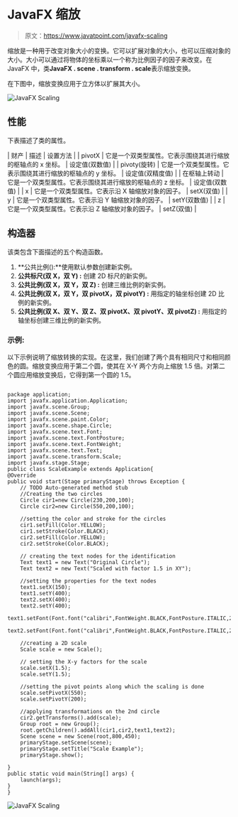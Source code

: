 # JavaFX 缩放

> 原文：<https://www.javatpoint.com/javafx-scaling>

缩放是一种用于改变对象大小的变换。它可以扩展对象的大小，也可以压缩对象的大小。大小可以通过将物体的坐标乘以一个称为比例因子的因子来改变。在 JavaFX 中，类**JavaFX . scene . transform . scale**表示缩放变换。

在下图中，缩放变换应用于立方体以扩展其大小。

![JavaFX Scaling](../img/b00560b4cfef904613a80bc99fac5fbe.png)

## 性能

下表描述了类的属性。

| 财产 | 描述 | 设置方法 |
| pivotX | 它是一个双类型属性。它表示围绕其进行缩放的枢轴点的 x 坐标。 | 设定值(双数值) |
| pivoty(旋转) | 它是一个双类型属性。它表示围绕其进行缩放的枢轴点的 y 坐标。 | 设定值(双精度值) |
| 在枢轴上转动 | 它是一个双类型属性。它表示围绕其进行缩放的枢轴点的 z 坐标。 | 设定值(双数值) |
| x | 它是一个双类型属性。它表示沿 X 轴缩放对象的因子。 | setX(双值) |
| y | 它是一个双类型属性。它表示沿 Y 轴缩放对象的因子。 | setY(双数值) |
| z | 它是一个双类型属性。它表示沿 Z 轴缩放对象的因子。 | setZ(双值) |

## 构造器

该类包含下面描述的五个构造函数。

1.  **公共比例():**使用默认参数创建新实例。
2.  **公共标尺(双 X，双 Y) :** 创建 2D 标尺的新实例。
3.  **公共比例(双 X，双 Y，双 Z) :** 创建三维比例的新实例。
4.  **公共比例(双 X，双 Y，双 pivotX，双 pivotY) :** 用指定的轴坐标创建 2D 比例的新实例。
5.  **公共比例(双 X、双 Y、双 Z、双 pivotX、双 pivotY、双 pivotZ) :** 用指定的轴坐标创建三维比例的新实例。

### 示例:

以下示例说明了缩放转换的实现。在这里，我们创建了两个具有相同尺寸和相同颜色的圆。缩放变换应用于第二个圆，使其在 X-Y 两个方向上缩放 1.5 倍。对第二个圆应用缩放变换后，它得到第一个圆的 1.5。

```

package application;
import javafx.application.Application;
import javafx.scene.Group;
import javafx.scene.Scene;
import javafx.scene.paint.Color;
import javafx.scene.shape.Circle;
import javafx.scene.text.Font;
import javafx.scene.text.FontPosture;
import javafx.scene.text.FontWeight;
import javafx.scene.text.Text;
import javafx.scene.transform.Scale;
import javafx.stage.Stage;
public class ScaleExample extends Application{
@Override
public void start(Stage primaryStage) throws Exception {
	// TODO Auto-generated method stub
	//Creating the two circles 
	Circle cir1=new Circle(230,200,100);
	Circle cir2=new Circle(550,200,100);

	//setting the color and stroke for the circles
	cir1.setFill(Color.YELLOW);
	cir1.setStroke(Color.BLACK);
	cir2.setFill(Color.YELLOW);
	cir2.setStroke(Color.BLACK);

	// creating the text nodes for the identification 
	Text text1 = new Text("Original Circle");
	Text text2 = new Text("Scaled with factor 1.5 in XY");

	//setting the properties for the text nodes
	text1.setX(150);
	text1.setY(400);
	text2.setX(400);
	text2.setY(400);
	text1.setFont(Font.font("calibri",FontWeight.BLACK,FontPosture.ITALIC,20));
	text2.setFont(Font.font("calibri",FontWeight.BLACK,FontPosture.ITALIC,20));

	//creating a 2D scale 
	Scale scale = new Scale();

	// setting the X-y factors for the scale 
	scale.setX(1.5);
	scale.setY(1.5);

	//setting the pivot points along which the scaling is done
	scale.setPivotX(550);
	scale.setPivotY(200);

	//applying transformations on the 2nd circle 
	cir2.getTransforms().add(scale);
	Group root = new Group();
	root.getChildren().addAll(cir1,cir2,text1,text2);
	Scene scene = new Scene(root,800,450);
	primaryStage.setScene(scene);
	primaryStage.setTitle("Scale Example");
	primaryStage.show();

}
public static void main(String[] args) {
	launch(args);
}
}

```

![JavaFX Scaling](../img/5a81bffc2ef4d6fe7192882753cfcc69.png)